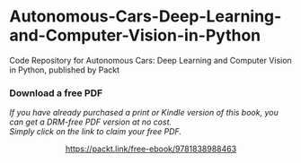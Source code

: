# Autonomous-Cars-Deep-Learning-and-Computer-Vision-in-Python
Code Repository for Autonomous Cars: Deep Learning and Computer Vision in Python, published by Packt
### Download a free PDF

 <i>If you have already purchased a print or Kindle version of this book, you can get a DRM-free PDF version at no cost.<br>Simply click on the link to claim your free PDF.</i>
<p align="center"> <a href="https://packt.link/free-ebook/9781838988463">https://packt.link/free-ebook/9781838988463 </a> </p>